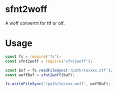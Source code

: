 # sfnt2woff

A woff convertrt for ttf or otf.

# Usage

```javascript
const fs = require('fs');
const sfnt2woff = require('sfnt2woff');

const buf = fs.readFileSync('/path/to/xxx.otf');
const woffBuf = sfnt2woff(buf);

fs.writeFileSync('/path/to/xxx.woff', woffBuf);
```

